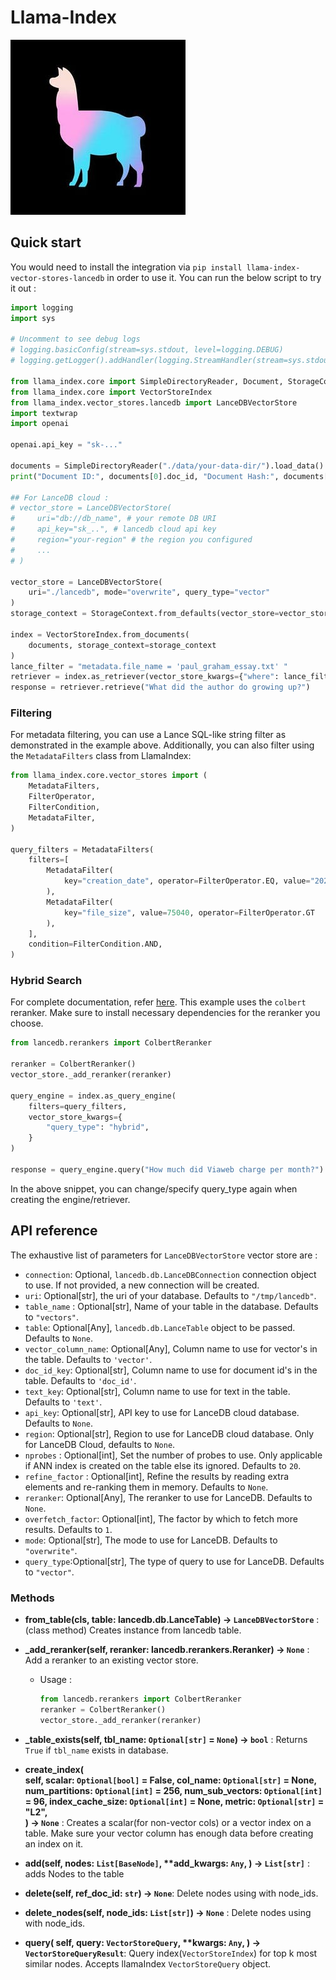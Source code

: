 # Llama-Index
![Illustration](../assets/llama-index.jpg)

## Quick start
You would need to install the integration via `pip install llama-index-vector-stores-lancedb` in order to use it. You can run the below script to try it out :
```python
import logging
import sys

# Uncomment to see debug logs
# logging.basicConfig(stream=sys.stdout, level=logging.DEBUG)
# logging.getLogger().addHandler(logging.StreamHandler(stream=sys.stdout))

from llama_index.core import SimpleDirectoryReader, Document, StorageContext
from llama_index.core import VectorStoreIndex
from llama_index.vector_stores.lancedb import LanceDBVectorStore
import textwrap
import openai

openai.api_key = "sk-..."

documents = SimpleDirectoryReader("./data/your-data-dir/").load_data()
print("Document ID:", documents[0].doc_id, "Document Hash:", documents[0].hash)

## For LanceDB cloud :
# vector_store = LanceDBVectorStore( 
#     uri="db://db_name", # your remote DB URI
#     api_key="sk_..", # lancedb cloud api key
#     region="your-region" # the region you configured
#     ...
# )

vector_store = LanceDBVectorStore(
    uri="./lancedb", mode="overwrite", query_type="vector"
)
storage_context = StorageContext.from_defaults(vector_store=vector_store)

index = VectorStoreIndex.from_documents(
    documents, storage_context=storage_context
)
lance_filter = "metadata.file_name = 'paul_graham_essay.txt' "
retriever = index.as_retriever(vector_store_kwargs={"where": lance_filter})
response = retriever.retrieve("What did the author do growing up?")
```

### Filtering
For metadata filtering, you can use a Lance SQL-like string filter as demonstrated in the example above. Additionally, you can also filter using the `MetadataFilters` class from LlamaIndex:
```python
from llama_index.core.vector_stores import (
    MetadataFilters,
    FilterOperator,
    FilterCondition,
    MetadataFilter,
)

query_filters = MetadataFilters(
    filters=[
        MetadataFilter(
            key="creation_date", operator=FilterOperator.EQ, value="2024-05-23"
        ),
        MetadataFilter(
            key="file_size", value=75040, operator=FilterOperator.GT
        ),
    ],
    condition=FilterCondition.AND,
)
```

### Hybrid Search
For complete documentation, refer [here](https://lancedb.github.io/lancedb/hybrid_search/hybrid_search/). This example uses the `colbert` reranker. Make sure to install necessary dependencies for the reranker you choose.
```python
from lancedb.rerankers import ColbertReranker

reranker = ColbertReranker()
vector_store._add_reranker(reranker)

query_engine = index.as_query_engine(
    filters=query_filters,
    vector_store_kwargs={
        "query_type": "hybrid",
    }
)

response = query_engine.query("How much did Viaweb charge per month?")
```

In the above snippet, you can change/specify query_type again when creating the engine/retriever.

## API reference
The exhaustive list of parameters for `LanceDBVectorStore` vector store are :  
- `connection`: Optional, `lancedb.db.LanceDBConnection` connection object to use. If not provided, a new connection will be created.
- `uri`: Optional[str], the uri of your database. Defaults to `"/tmp/lancedb"`.
- `table_name` : Optional[str], Name of your table in the database. Defaults to `"vectors"`.
- `table`: Optional[Any], `lancedb.db.LanceTable` object to be passed. Defaults to `None`. 
- `vector_column_name`: Optional[Any], Column name to use for vector's in the table. Defaults to `'vector'`.   
- `doc_id_key`: Optional[str], Column name to use for document id's in the table. Defaults to `'doc_id'`.  
- `text_key`: Optional[str], Column name to use for text in the table. Defaults to `'text'`.  
- `api_key`: Optional[str], API key to use for LanceDB cloud database. Defaults to `None`.  
- `region`: Optional[str], Region to use for LanceDB cloud database. Only for LanceDB Cloud, defaults to `None`.  
- `nprobes` : Optional[int], Set the number of probes to use. Only applicable if ANN index is created on the table else its ignored. Defaults to `20`.
- `refine_factor` : Optional[int], Refine the results by reading extra elements and re-ranking them in memory. Defaults to `None`.
- `reranker`: Optional[Any], The reranker to use for LanceDB.
        Defaults to `None`.
- `overfetch_factor`: Optional[int], The factor by which to fetch more results.
        Defaults to `1`.
- `mode`: Optional[str], The mode to use for LanceDB.
            Defaults to `"overwrite"`.
- `query_type`:Optional[str], The type of query to use for LanceDB.
            Defaults to `"vector"`.


### Methods 

- __from_table(cls, table: lancedb.db.LanceTable) -> `LanceDBVectorStore`__ : (class method) Creates instance from lancedb table. 

- **_add_reranker(self, reranker: lancedb.rerankers.Reranker) -> `None`** : Add a reranker to an existing vector store. 
    - Usage :
        ```python
        from lancedb.rerankers import ColbertReranker
        reranker = ColbertReranker()
        vector_store._add_reranker(reranker)
        ```               
- **_table_exists(self, tbl_name: `Optional[str]` = `None`) -> `bool`** : Returns `True` if `tbl_name` exists in database.
- __create_index(  
  self, scalar: `Optional[bool]` = False, col_name: `Optional[str]` = None, num_partitions: `Optional[int]` = 256, num_sub_vectors: `Optional[int]` = 96, index_cache_size: `Optional[int]` = None, metric: `Optional[str]` = "L2",  
) -> `None`__ : Creates a scalar(for non-vector cols) or a vector index on a table.
        Make sure your vector column has enough data before creating an index on it.

- __add(self, nodes: `List[BaseNode]`, **add_kwargs: `Any`, ) -> `List[str]`__ :
adds Nodes to the table

- **delete(self, ref_doc_id: `str`) -> `None`**: Delete nodes using with node_ids.
- **delete_nodes(self, node_ids: `List[str]`) -> `None`** : Delete nodes using with node_ids.
- __query(
        self,
        query: `VectorStoreQuery`,
        **kwargs: `Any`,
    ) -> `VectorStoreQueryResult`__:
        Query index(`VectorStoreIndex`) for top k most similar nodes. Accepts llamaIndex `VectorStoreQuery` object.